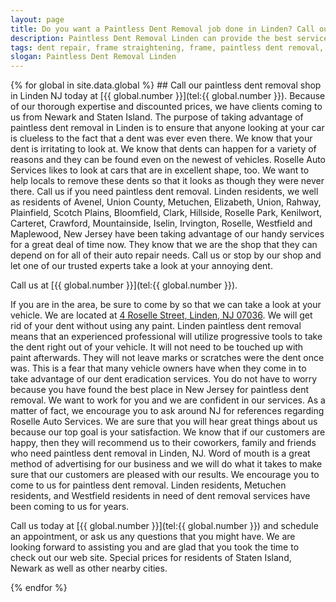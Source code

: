 ```yaml
---
layout: page
title: Do you want a Paintless Dent Removal job done in Linden? Call our repair shop located in NJ.
description: Paintless Dent Removal Linden can provide the best service in town, Call Paintless Dent Removal Linden, NJ today for your Paintless Dent Removal needs.
tags: dent repair, frame straightening, frame, paintless dent removal, auto paint, painting, dent removal, auto body, repair, dent, removal, shop, linden, new jersey, nj, auto collission
slogan: Paintless Dent Removal Linden
---
```


<section>
{% for global in site.data.global %}
## Call our paintless dent removal shop in Linden NJ today at [{{ global.number }}](tel:{{ global.number }}).
Because of our thorough expertise and discounted prices, we have clients coming to us from Newark and Staten Island. The purpose of taking advantage of paintless dent removal in Linden is to ensure that anyone looking at your car is clueless to the fact that a dent was ever even there. We know that your dent is irritating to look at. We know that dents can happen for a variety of reasons and they can be found even on the newest of vehicles. Roselle Auto Services likes to look at cars that are in excellent shape, too. We want to help locals to remove these dents so that it looks as though they were never there. Call us if you need paintless dent removal. Linden residents, we well as residents of Avenel, Union County, Metuchen, Elizabeth, Union, Rahway, Plainfield, Scotch Plains, Bloomfield, Clark, Hillside, Roselle Park, Kenilwort, Carteret, Crawford, Mountainside, Iselin, Irvington, Roselle, Westfield and Maplewood, New Jersey have been taking advantage of our handy services for a great deal of time now. They know that we are the shop that they can depend on for all of their auto repair needs. Call us or stop by our shop and let one of our trusted experts take a look at your annoying dent.


Call us at [{{ global.number }}](tel:{{ global.number }}).


If you are in the area, be sure to come by so that we can take a look at your vehicle. We are located at [4 Roselle Street, Linden, NJ 07036](https://www.google.com/maps/place/Roselle+Auto+Services+Inc+-+Linden,+NJ/@40.635433,-74.246247,17z/data=!4m7!1m4!3m3!1s0x89c3b2e1928866e5:0xe440b805db07d78e!2sRoselle+Auto+Services+Inc+-+Linden,+NJ!3b1!3m1!1s0x89c3b2e1928866e5:0xe440b805db07d78e). We will get rid of your dent without using any paint. Linden paintless dent removal means that an experienced professional will utilize progressive tools to take the dent right out of your vehicle. It will not need to be touched up with paint afterwards. They will not leave marks or scratches were the dent once was. This is a fear that many vehicle owners have when they come in to take advantage of our dent eradication services. You do not have to worry because you have found the best place in New Jersey for paintless dent removal. We want to work for you and we are confident in our services. As a matter of fact, we encourage you to ask around NJ for references regarding Roselle Auto Services. We are sure that you will hear great things about us because our top goal is your satisfaction. We know that if our customers are happy, then they will recommend us to their coworkers, family and friends who need paintless dent removal in Linden, NJ. Word of mouth is a great method of advertising for our business and we will do what it takes to make sure that our customers are pleased with our results. We encourage you to come to us for paintless dent removal. Linden residents, Metuchen residents, and Westfield residents in need of dent removal services have been coming to us for years.

Call us today at [{{ global.number }}](tel:{{ global.number }}) and schedule an appointment, or ask us any questions that you might have. We are looking forward to assisting you and are glad that you took the time to check out our web site. Special prices for residents of Staten Island, Newark as well as other nearby cities. 

{% endfor %}
</section>
